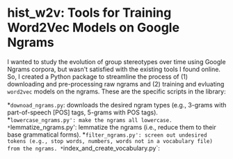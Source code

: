 # hist_w2v: Tools for Training Word2Vec Models on Google Ngrams

I wanted to study the evolution of group stereotypes over time using Google Ngrams corpora, but wasn't satisfied with the existing tools I found online. So, I created a Python package to streamline the process of (1) downloading and pre-processing raw ngrams and (2) training and evluating `word2vec` models on the ngrams. These are the specific scripts in the library:

*`downoad_ngrams.py`: downloads the desired ngram types (e.g., 3-grams with part-of-speech [POS] tags, 5-grams with POS tags).
*`lowercase_ngrams.py': make the ngrams all lowercase.
*`lemmatize_ngrams.py': lemmatize the ngrams (i.e., reduce them to their base grammatical forms).
*`filter_ngrams.py': screen out undesired tokens (e.g., stop words, numbers, words not in a vocabulary file) from the ngrams.
*`index_and_create_vocabulary.py`: 
